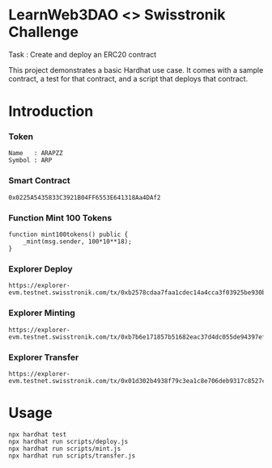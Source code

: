 # LearnWeb3DAO <> Swisstronik Challenge 

Task :
Create and deploy an ERC20 contract

This project demonstrates a basic Hardhat use case. It comes with a sample contract, a test for that contract, and a script that deploys that contract.


# Introduction
### Token
```
Name   : ARAPZZ
Symbol : ARP
```
### Smart Contract
```
0x0225A5435833C3921B04FF6553E641318Aa4DAf2
```
### Function Mint 100 Tokens
```
function mint100tokens() public {
    _mint(msg.sender, 100*10**18);
}
```
### Explorer Deploy
```
https://explorer-evm.testnet.swisstronik.com/tx/0xb2578cdaa7faa1cdec14a4cca3f03925be930bebe54e8d3e4bb59242fb855b29
```
### Explorer Minting
```
https://explorer-evm.testnet.swisstronik.com/tx/0xb7b6e171857b51682eac37d4dc055de94397efc2e312fe146c626a96cf47a44f```
```
### Explorer Transfer
```
https://explorer-evm.testnet.swisstronik.com/tx/0x01d302b4938f79c3ea1c8e706deb9317c8527cc06e45792895bb7e6f300a9e8c```
```

# Usage
```shell
npx hardhat test
npx hardhat run scripts/deploy.js
npx hardhat run scripts/mint.js
npx hardhat run scripts/transfer.js
```
